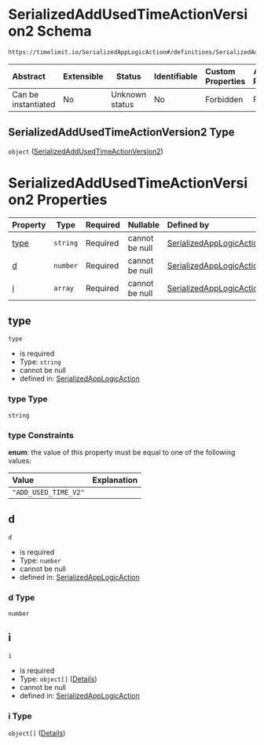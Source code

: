 # SerializedAddUsedTimeActionVersion2 Schema

```txt
https://timelimit.io/SerializedAppLogicAction#/definitions/SerializedAddUsedTimeActionVersion2
```




| Abstract            | Extensible | Status         | Identifiable | Custom Properties | Additional Properties | Access Restrictions | Defined In                                                                                            |
| :------------------ | ---------- | -------------- | ------------ | :---------------- | --------------------- | ------------------- | ----------------------------------------------------------------------------------------------------- |
| Can be instantiated | No         | Unknown status | No           | Forbidden         | Forbidden             | none                | [SerializedAppLogicAction.schema.json\*](SerializedAppLogicAction.schema.json "open original schema") |

## SerializedAddUsedTimeActionVersion2 Type

`object` ([SerializedAddUsedTimeActionVersion2](serializedapplogicaction-definitions-serializedaddusedtimeactionversion2.md))

# SerializedAddUsedTimeActionVersion2 Properties

| Property      | Type     | Required | Nullable       | Defined by                                                                                                                                                                                                                                    |
| :------------ | -------- | -------- | -------------- | :-------------------------------------------------------------------------------------------------------------------------------------------------------------------------------------------------------------------------------------------- |
| [type](#type) | `string` | Required | cannot be null | [SerializedAppLogicAction](serializedapplogicaction-definitions-serializedaddusedtimeactionversion2-properties-type.md "https&#x3A;//timelimit.io/SerializedAppLogicAction#/definitions/SerializedAddUsedTimeActionVersion2/properties/type") |
| [d](#d)       | `number` | Required | cannot be null | [SerializedAppLogicAction](serializedapplogicaction-definitions-serializedaddusedtimeactionversion2-properties-d.md "https&#x3A;//timelimit.io/SerializedAppLogicAction#/definitions/SerializedAddUsedTimeActionVersion2/properties/d")       |
| [i](#i)       | `array`  | Required | cannot be null | [SerializedAppLogicAction](serializedapplogicaction-definitions-serializedaddusedtimeactionversion2-properties-i.md "https&#x3A;//timelimit.io/SerializedAppLogicAction#/definitions/SerializedAddUsedTimeActionVersion2/properties/i")       |

## type




`type`

-   is required
-   Type: `string`
-   cannot be null
-   defined in: [SerializedAppLogicAction](serializedapplogicaction-definitions-serializedaddusedtimeactionversion2-properties-type.md "https&#x3A;//timelimit.io/SerializedAppLogicAction#/definitions/SerializedAddUsedTimeActionVersion2/properties/type")

### type Type

`string`

### type Constraints

**enum**: the value of this property must be equal to one of the following values:

| Value                | Explanation |
| :------------------- | ----------- |
| `"ADD_USED_TIME_V2"` |             |

## d




`d`

-   is required
-   Type: `number`
-   cannot be null
-   defined in: [SerializedAppLogicAction](serializedapplogicaction-definitions-serializedaddusedtimeactionversion2-properties-d.md "https&#x3A;//timelimit.io/SerializedAppLogicAction#/definitions/SerializedAddUsedTimeActionVersion2/properties/d")

### d Type

`number`

## i




`i`

-   is required
-   Type: `object[]` ([Details](serializedapplogicaction-definitions-serializedaddusedtimeactionversion2-properties-i-items.md))
-   cannot be null
-   defined in: [SerializedAppLogicAction](serializedapplogicaction-definitions-serializedaddusedtimeactionversion2-properties-i.md "https&#x3A;//timelimit.io/SerializedAppLogicAction#/definitions/SerializedAddUsedTimeActionVersion2/properties/i")

### i Type

`object[]` ([Details](serializedapplogicaction-definitions-serializedaddusedtimeactionversion2-properties-i-items.md))
